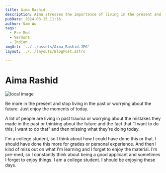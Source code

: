 ```yaml
---
title: Aima Rashid
description: Aima stresses the importance of living in the present and not worrying about the future. 
pubDate: 2024-03-15 11:16
author: Sam Wu
tags:
  - Pre Med
  - Vermont
  - Indian
imgUrl: '../../assets/Aima_Rashid.JPG'
layout: ../../layouts/BlogPost.astro

---
```

# Aima Rashid

![local image](../../assets/Aima_Rashid.JPG)

Be more in the present and stop living in the past or worrying about the future. Just enjoy the moments of today.

A lot of people are living in past trauma or worrying about the mistakes they made in the past or thinking about the future and the fact that “I want to do this, I want to do that” and then missing what they're doing today.

I'm a college student, so I think about how I could have done this or that. I should have done this more for grades or personal experience. And then I kind of miss out on what I'm learning and I forget to enjoy the material. I’m pre-med, so I constantly think about being a good applicant and sometimes I forget to enjoy things. I am a college student. I should be enjoying these days.

